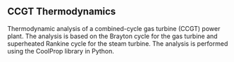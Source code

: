 ## CCGT Thermodynamics

Thermodynamic analysis of a combined-cycle gas turbine (CCGT) power plant. The analysis is based on the Brayton cycle for the gas turbine and superheated Rankine cycle for the steam turbine. The analysis is performed using the CoolProp library in Python.